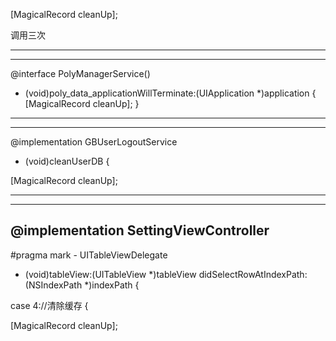 

[MagicalRecord cleanUp]; 

调用三次


<hr>
<hr>
@interface PolyManagerService()

- (void)poly_data_applicationWillTerminate:(UIApplication *)application
{
    [MagicalRecord cleanUp];
}


<hr>
<hr>

@implementation GBUserLogoutService

+ (void)cleanUserDB
{

[MagicalRecord cleanUp];


<hr>

<hr>

## @implementation SettingViewController


#pragma mark - UITableViewDelegate

- (void)tableView:(UITableView *)tableView didSelectRowAtIndexPath:(NSIndexPath *)indexPath
{

case 4://清除缓存
        {

[MagicalRecord cleanUp];